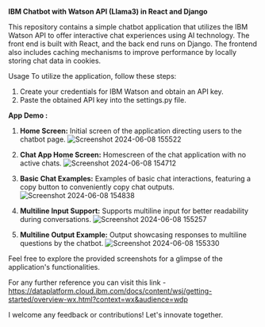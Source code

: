 **IBM Chatbot with Watson API (Llama3) in React and Django**

This repository contains a simple chatbot application that utilizes the IBM Watson API to offer interactive chat experiences using AI technology. The front end is built with React, and the back end runs on Django. The frontend also includes caching mechanisms to improve performance by locally storing chat data in cookies.

Usage
To utilize the application, follow these steps:
1. Create your credentials for IBM Watson and obtain an API key.
2. Paste the obtained API key into the settings.py file.

**App Demo :**
1. **Home Screen:** Initial screen of the application directing users to the chatbot page.
![Screenshot 2024-06-08 155522](https://github.com/hritulpardhi/IbmChatBot/assets/166939863/c488d3a0-fe71-43a2-af7e-90fdd0151c72)

2. **Chat App Home Screen:** Homescreen of the chat application with no active chats.
![Screenshot 2024-06-08 154712](https://github.com/hritulpardhi/IbmChatBot/assets/166939863/730bbddb-0743-4dc8-9216-4dcb5c2a8442)

3. **Basic Chat Examples:** Examples of basic chat interactions, featuring a copy button to conveniently copy chat outputs.
![Screenshot 2024-06-08 154838](https://github.com/hritulpardhi/IbmChatBot/assets/166939863/dc5b8321-91a6-42a8-ba5a-63a521631ba4)

4. **Multiline Input Support:** Supports multiline input for better readability during conversations.
![Screenshot 2024-06-08 155257](https://github.com/hritulpardhi/IbmChatBot/assets/166939863/3789de99-da9e-46e6-acee-3610c69d56ae)

5. **Multiline Output Example:** Output showcasing responses to multiline questions by the chatbot.
![Screenshot 2024-06-08 155330](https://github.com/hritulpardhi/IbmChatBot/assets/166939863/10ac0b63-d33b-4f6b-8e51-cef4a04d75fe)

Feel free to explore the provided screenshots for a glimpse of the application's functionalities.

For any further reference you can visit this link - https://dataplatform.cloud.ibm.com/docs/content/wsj/getting-started/overview-wx.html?context=wx&audience=wdp

I welcome any feedback or contributions! Let's innovate together. 
